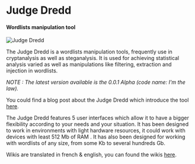 # Judge Dredd
#### Wordlists manipulation tool

![Judge Dredd](https://raw.githubusercontent.com/wiki/mlleparker/Judge-Dredd/img/scrot/version_0.0.1.png)

The Judge Dredd is a wordlists manipulation tools, frequently use in cryptanalysis as well as steganalysis.
It is used for achieving statistical analysis varied as well as manipulations like filtering, extraction and injection in wordlists.

_NOTE : The latest version available is the 0.0.1 Alpha (code name: I'm the law)._

You could find a blog post about the Judge Dredd which introduce the tool [here][1].

The Judge Dredd features 5 user interfaces which allow it to have a bigger flexibility according to your needs and your situation. It has been designed to work in environments with light
hardware resources, it could work with devices with least 512 Mb of RAM . It has also been designed for working with wordlists of any size, from some Kb to several hundreds Gb.

Wikis are translated in french & english, you can found the wikis [here][2].


[1]: http://parker.lioness-studios.com/
[2]: https://github.com/mlleparker/Judge-Dredd/wiki
